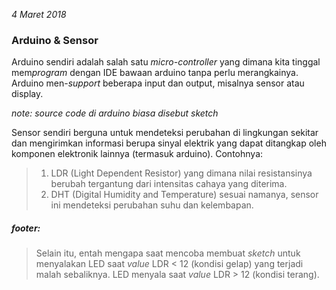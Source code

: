 *4 Maret 2018*

### **Arduino &amp; Sensor**

 
 
Arduino sendiri adalah salah satu *micro-controller* yang dimana kita tinggal mem*program* dengan IDE bawaan arduino tanpa perlu merangkainya. Arduino men-*support* beberapa input dan output, misalnya sensor atau display.

*note: source code di arduino biasa disebut sketch* 

 
Sensor sendiri berguna untuk mendeteksi perubahan di lingkungan sekitar dan mengirimkan informasi berupa sinyal elektrik yang dapat ditangkap oleh komponen elektronik lainnya (termasuk arduino). Contohnya: 
> 1. LDR (Light Dependent Resistor) yang dimana nilai resistansinya berubah tergantung dari intensitas cahaya yang diterima.
> 2. DHT (Digital Humidity and Temperature) sesuai namanya, sensor ini mendeteksi perubahan suhu dan kelembapan.


  

  
  ##### footer:
  
>Selain itu, entah mengapa saat mencoba membuat *sketch* untuk menyalakan LED saat *value* LDR < 12 (kondisi gelap) yang terjadi malah sebaliknya. LED menyala saat *value* LDR > 12 (kondisi terang).

